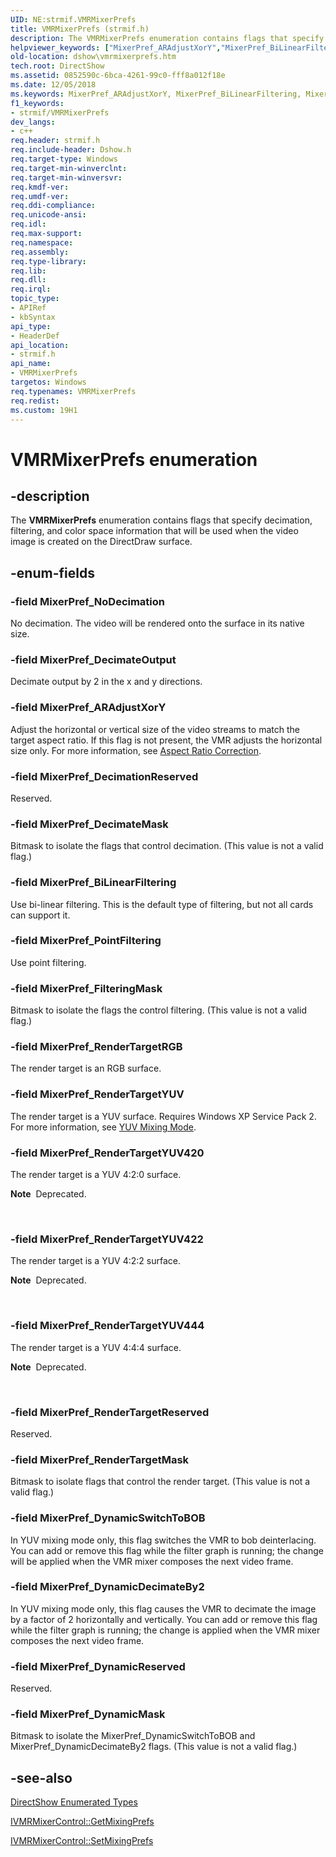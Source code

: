 ```yaml
---
UID: NE:strmif.VMRMixerPrefs
title: VMRMixerPrefs (strmif.h)
description: The VMRMixerPrefs enumeration contains flags that specify decimation, filtering, and color space information that will be used when the video image is created on the DirectDraw surface.
helpviewer_keywords: ["MixerPref_ARAdjustXorY","MixerPref_BiLinearFiltering","MixerPref_DecimateMask","MixerPref_DecimateOutput","MixerPref_DecimationReserved","MixerPref_DynamicDecimateBy2","MixerPref_DynamicMask","MixerPref_DynamicReserved","MixerPref_DynamicSwitchToBOB","MixerPref_FilteringMask","MixerPref_NoDecimation","MixerPref_PointFiltering","MixerPref_RenderTargetMask","MixerPref_RenderTargetRGB","MixerPref_RenderTargetReserved","MixerPref_RenderTargetYUV","MixerPref_RenderTargetYUV420","MixerPref_RenderTargetYUV422","MixerPref_RenderTargetYUV444","VMRMixerPrefs","VMRMixerPrefs enumeration [DirectShow]","VMRMixerPrefsEnumeration","dshow.vmrmixerprefs","strmif/MixerPref_ARAdjustXorY","strmif/MixerPref_BiLinearFiltering","strmif/MixerPref_DecimateMask","strmif/MixerPref_DecimateOutput","strmif/MixerPref_DecimationReserved","strmif/MixerPref_DynamicDecimateBy2","strmif/MixerPref_DynamicMask","strmif/MixerPref_DynamicReserved","strmif/MixerPref_DynamicSwitchToBOB","strmif/MixerPref_FilteringMask","strmif/MixerPref_NoDecimation","strmif/MixerPref_PointFiltering","strmif/MixerPref_RenderTargetMask","strmif/MixerPref_RenderTargetRGB","strmif/MixerPref_RenderTargetReserved","strmif/MixerPref_RenderTargetYUV","strmif/MixerPref_RenderTargetYUV420","strmif/MixerPref_RenderTargetYUV422","strmif/MixerPref_RenderTargetYUV444","strmif/VMRMixerPrefs"]
old-location: dshow\vmrmixerprefs.htm
tech.root: DirectShow
ms.assetid: 0852590c-6bca-4261-99c0-fff8a012f18e
ms.date: 12/05/2018
ms.keywords: MixerPref_ARAdjustXorY, MixerPref_BiLinearFiltering, MixerPref_DecimateMask, MixerPref_DecimateOutput, MixerPref_DecimationReserved, MixerPref_DynamicDecimateBy2, MixerPref_DynamicMask, MixerPref_DynamicReserved, MixerPref_DynamicSwitchToBOB, MixerPref_FilteringMask, MixerPref_NoDecimation, MixerPref_PointFiltering, MixerPref_RenderTargetMask, MixerPref_RenderTargetRGB, MixerPref_RenderTargetReserved, MixerPref_RenderTargetYUV, MixerPref_RenderTargetYUV420, MixerPref_RenderTargetYUV422, MixerPref_RenderTargetYUV444, VMRMixerPrefs, VMRMixerPrefs enumeration [DirectShow], VMRMixerPrefsEnumeration, dshow.vmrmixerprefs, strmif/MixerPref_ARAdjustXorY, strmif/MixerPref_BiLinearFiltering, strmif/MixerPref_DecimateMask, strmif/MixerPref_DecimateOutput, strmif/MixerPref_DecimationReserved, strmif/MixerPref_DynamicDecimateBy2, strmif/MixerPref_DynamicMask, strmif/MixerPref_DynamicReserved, strmif/MixerPref_DynamicSwitchToBOB, strmif/MixerPref_FilteringMask, strmif/MixerPref_NoDecimation, strmif/MixerPref_PointFiltering, strmif/MixerPref_RenderTargetMask, strmif/MixerPref_RenderTargetRGB, strmif/MixerPref_RenderTargetReserved, strmif/MixerPref_RenderTargetYUV, strmif/MixerPref_RenderTargetYUV420, strmif/MixerPref_RenderTargetYUV422, strmif/MixerPref_RenderTargetYUV444, strmif/VMRMixerPrefs
f1_keywords:
- strmif/VMRMixerPrefs
dev_langs:
- c++
req.header: strmif.h
req.include-header: Dshow.h
req.target-type: Windows
req.target-min-winverclnt: 
req.target-min-winversvr: 
req.kmdf-ver: 
req.umdf-ver: 
req.ddi-compliance: 
req.unicode-ansi: 
req.idl: 
req.max-support: 
req.namespace: 
req.assembly: 
req.type-library: 
req.lib: 
req.dll: 
req.irql: 
topic_type:
- APIRef
- kbSyntax
api_type:
- HeaderDef
api_location:
- strmif.h
api_name:
- VMRMixerPrefs
targetos: Windows
req.typenames: VMRMixerPrefs
req.redist: 
ms.custom: 19H1
---
```


# VMRMixerPrefs enumeration


## -description



The <b>VMRMixerPrefs</b> enumeration contains flags that specify decimation, filtering, and color space information that will be used when the video image is created on the DirectDraw surface.




## -enum-fields




### -field MixerPref_NoDecimation

No decimation. The video will be rendered onto the surface in its native size.


### -field MixerPref_DecimateOutput

Decimate output by 2 in the x and y directions.


### -field MixerPref_ARAdjustXorY

Adjust the horizontal or vertical size of the video streams to match the target aspect ratio. If this flag is not present, the VMR adjusts the horizontal size only. For more information, see <a href="https://docs.microsoft.com/windows/desktop/DirectShow/aspect-ratio-correction">Aspect Ratio Correction</a>.


### -field MixerPref_DecimationReserved

Reserved.


### -field MixerPref_DecimateMask

Bitmask to isolate the flags that control decimation. (This value is not a valid flag.)


### -field MixerPref_BiLinearFiltering

Use bi-linear filtering. This is the default type of filtering, but not all cards can support it.


### -field MixerPref_PointFiltering

Use point filtering.


### -field MixerPref_FilteringMask

Bitmask to isolate the flags the control filtering. (This value is not a valid flag.)


### -field MixerPref_RenderTargetRGB

The render target is an RGB surface.


### -field MixerPref_RenderTargetYUV

The render target is a YUV surface. Requires Windows XP Service Pack 2. For more information, see <a href="https://docs.microsoft.com/windows/desktop/DirectShow/yuv-mixing-mode">YUV Mixing Mode</a>.


### -field MixerPref_RenderTargetYUV420

The render target is a YUV 4:2:0 surface. <div class="alert"><b>Note</b>  Deprecated.</div>
<div> </div>



### -field MixerPref_RenderTargetYUV422

The render target is a YUV 4:2:2 surface. <div class="alert"><b>Note</b>  Deprecated.</div>
<div> </div>



### -field MixerPref_RenderTargetYUV444

The render target is a YUV 4:4:4 surface. <div class="alert"><b>Note</b>  Deprecated.</div>
<div> </div>



### -field MixerPref_RenderTargetReserved

Reserved.


### -field MixerPref_RenderTargetMask

Bitmask to isolate flags that control the render target. (This value is not a valid flag.)


### -field MixerPref_DynamicSwitchToBOB

In YUV mixing mode only, this flag switches the VMR to bob deinterlacing. You can add or remove this flag while the filter graph is running; the change will be applied when the VMR mixer composes the next video frame.


### -field MixerPref_DynamicDecimateBy2

In YUV mixing mode only, this flag causes the VMR to decimate the image by a factor of 2 horizontally and vertically. You can add or remove this flag while the filter graph is running; the change is applied when the VMR mixer composes the next video frame.


### -field MixerPref_DynamicReserved

Reserved.


### -field MixerPref_DynamicMask

Bitmask to isolate the MixerPref_DynamicSwitchToBOB and MixerPref_DynamicDecimateBy2 flags. (This value is not a valid flag.)


## -see-also




<a href="https://docs.microsoft.com/windows/desktop/DirectShow/directshow-enumerated-types">DirectShow Enumerated Types</a>



<a href="https://docs.microsoft.com/windows/desktop/api/strmif/nf-strmif-ivmrmixercontrol-getmixingprefs">IVMRMixerControl::GetMixingPrefs</a>



<a href="https://docs.microsoft.com/windows/desktop/api/strmif/nf-strmif-ivmrmixercontrol-setoutputrect">IVMRMixerControl::SetMixingPrefs</a>
 

 

